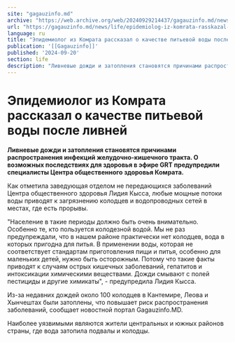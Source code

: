 ```yaml
---
site: "gagauzinfo.md"
archive: "https://web.archive.org/web/20240929214437/gagauzinfo.md/news/life/epidemiolog-iz-komrata-rasskazal-o-kachestve-pitevoi-vodi-posle-livnei"
url: "https://gagauzinfo.md/news/life/epidemiolog-iz-komrata-rasskazal-o-kachestve-pitevoi-vodi-posle-livnei"
language: ru
title: "Эпидемиолог из Комрата рассказал о качестве питьевой воды после ливней"
publication: '[[Gagauzinfo]]'
published: '2024-09-20'
section: life
description: "Ливневые дожди и затопления становятся причинами распространения инфекций желудочно-кишечного тракта. О возможных последствиях для здоровья в эфире GRT предупредили специалисты Центра общественного здоровья Комрата."
---
```


# Эпидемиолог из Комрата рассказал о качестве питьевой воды после ливней

**Ливневые дожди и затопления становятся причинами распространения инфекций желудочно-кишечного тракта. О возможных последствиях для здоровья в эфире GRT предупредили специалисты Центра общественного здоровья Комрата.**

Как отметила заведующая отделом не передающихся заболеваний Центра общественного здоровья Лидия Кысса, любые мощные потоки воды приводят к загрязнению колодцев и водопроводных сетей в местах, где есть прорывы.

"Население в такие периоды должно быть очень внимательно. Особенно те, кто пользуется колодезной водой. Мы не раз предупреждали, что в нашем районе практически нет колодцев, вода в которых пригодна для питья. В применении воды, которая не соответствует стандартам приготовления пищи и питья, особенно для маленьких детей, нужно быть осторожным. Потому что такие факты приводят к случаям острых кишечных заболеваний, гепатитов и интоксикации химическими веществами. Дожди смывают с полей пестициды и другие химикаты", - предупредила Лидия Кысса.

Из-за недавних дождей около 100 колодцев в Кантемире, Леова и Хынчештах были затоплены, что повышает риск распространения заболеваний, сообщает новостной портал Gagauzinfo.MD.

Наиболее уязвимыми являются жители центральных и южных районов страны, где вода затопила подвалы и колодцы.